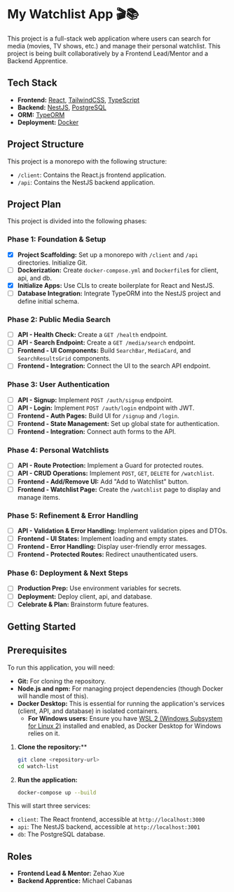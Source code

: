 # My Watchlist App 🎬📚

This project is a full-stack web application where users can search for media (movies, TV shows, etc.) and manage their personal watchlist. This project is being built collaboratively by a Frontend Lead/Mentor and a Backend Apprentice.

## Tech Stack

- **Frontend:** [React](https://reactjs.org/), [TailwindCSS](https://tailwindcss.com/), [TypeScript](https://www.typescriptlang.org/)
- **Backend:** [NestJS](https://nestjs.com/), [PostgreSQL](https://www.postgresql.org/)
- **ORM:** [TypeORM](https://typeorm.io/)
- **Deployment:** [Docker](https://www.docker.com/)

## Project Structure

This project is a monorepo with the following structure:

- `/client`: Contains the React.js frontend application.
- `/api`: Contains the NestJS backend application.

## Project Plan

This project is divided into the following phases:

### Phase 1: Foundation & Setup
- [x] **Project Scaffolding:** Set up a monorepo with `/client` and `/api` directories. Initialize Git.
- [ ] **Dockerization:** Create `docker-compose.yml` and `Dockerfile`s for client, api, and db.
- [x] **Initialize Apps:** Use CLIs to create boilerplate for React and NestJS.
- [ ] **Database Integration:** Integrate TypeORM into the NestJS project and define initial schema.

### Phase 2: Public Media Search
- [ ] **API - Health Check:** Create a `GET /health` endpoint.
- [ ] **API - Search Endpoint:** Create a `GET /media/search` endpoint.
- [ ] **Frontend - UI Components:** Build `SearchBar`, `MediaCard`, and `SearchResultsGrid` components.
- [ ] **Frontend - Integration:** Connect the UI to the search API endpoint.

### Phase 3: User Authentication
- [ ] **API - Signup:** Implement `POST /auth/signup` endpoint.
- [ ] **API - Login:** Implement `POST /auth/login` endpoint with JWT.
- [ ] **Frontend - Auth Pages:** Build UI for `/signup` and `/login`.
- [ ] **Frontend - State Management:** Set up global state for authentication.
- [ ] **Frontend - Integration:** Connect auth forms to the API.

### Phase 4: Personal Watchlists
- [ ] **API - Route Protection:** Implement a Guard for protected routes.
- [ ] **API - CRUD Operations:** Implement `POST`, `GET`, `DELETE` for `/watchlist`.
- [ ] **Frontend - Add/Remove UI:** Add "Add to Watchlist" button.
- [ ] **Frontend - Watchlist Page:** Create the `/watchlist` page to display and manage items.

### Phase 5: Refinement & Error Handling
- [ ] **API - Validation & Error Handling:** Implement validation pipes and DTOs.
- [ ] **Frontend - UI States:** Implement loading and empty states.
- [ ] **Frontend - Error Handling:** Display user-friendly error messages.
- [ ] **Frontend - Protected Routes:** Redirect unauthenticated users.

### Phase 6: Deployment & Next Steps
- [ ] **Production Prep:** Use environment variables for secrets.
- [ ] **Deployment:** Deploy client, api, and database.
- [ ] **Celebrate & Plan:** Brainstorm future features.

## Getting Started

## Prerequisites

To run this application, you will need:

-   **Git:** For cloning the repository.
-   **Node.js and npm:** For managing project dependencies (though Docker will handle most of this).
-   **Docker Desktop:** This is essential for running the application's services (client, API, and database) in isolated containers.
    -   **For Windows users:** Ensure you have [WSL 2 (Windows Subsystem for Linux 2)](https://docs.microsoft.com/en-us/windows/wsl/install) installed and enabled, as Docker Desktop for Windows relies on it.

1.  **Clone the repository:****
    ```bash
    git clone <repository-url>
    cd watch-list
    ```

2.  **Run the application:**
    ```bash
    docker-compose up --build
    ```

This will start three services:
- `client`: The React frontend, accessible at `http://localhost:3000`
- `api`: The NestJS backend, accessible at `http://localhost:3001`
- `db`: The PostgreSQL database.

## Roles

- **Frontend Lead & Mentor:** Zehao Xue
- **Backend Apprentice:** Michael Cabanas

